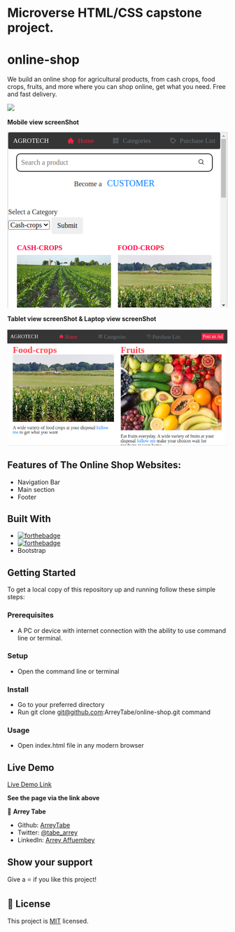 # Microverse HTML/CSS capstone project.


# online-shop


We build an online shop for agricultural products, from cash crops, food crops, fruits, and more where you can shop online, get what you need. Free and fast delivery.


![](https://img.shields.io/badge/Microverse-blueviolet)




**Mobile view screenShot**

![moblie view](assets/images/project-screenshot/mob-view.png)

**Tablet view screenShot &  Laptop view screenShot**

![tablet view, desktop view](assets/images/project-screenshot/tab-view.png)


## Features of The Online Shop  Websites:

- Navigation Bar
- Main section
- Footer

## Built With

- [![forthebadge](https://forthebadge.com/images/badges/uses-html.svg)](https://forthebadge.com)
- [![forthebadge](https://forthebadge.com/images/badges/uses-css.svg)](https://forthebadge.com)
- Bootstrap

## Getting Started

To get a local copy of this repository up and running follow these simple steps:

### Prerequisites

- A PC or device with internet connection with the ability to use command line  or terminal.

### Setup

- Open the command line  or terminal

### Install

- Go to your preferred directory
- Run git clone git@github.com:ArreyTabe/online-shop.git command

### Usage

- Open index.html file in any modern browser


## Live Demo

[Live Demo Link](https://raw.githack.com/ArreyTabe/online-shop/shop-features/category.html)

**See the page via the link above**


👤 **Arrey Tabe**

- Github: [ArreyTabe](https://github.com/ArreyTabe)
- Twitter: [@tabe_arrey](https://twitter.com/tabe_arrey)
- LinkedIn: [Arrey Affuembey](https://www.linkedin.com/in/arrey-affuembey-80a8b11a8/)

## Show your support

Give a ⭐️ if you like this project!

## 📝 License

This project is [MIT](https://choosealicense.com/licenses/mit/) licensed.
